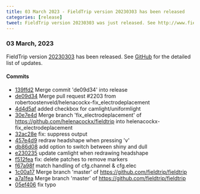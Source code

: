 ```yaml
---
title: 03 March 2023 - FieldTrip version 20230303 has been released
categories: [release]
tweet: FieldTrip version 20230303 was just released. See http://www.fieldtriptoolbox.org/#03-march-2023
---
```


### 03 March, 2023

FieldTrip version [20230303](http://github.com/fieldtrip/fieldtrip/releases/tag/20230303) has been released.
See [GitHub](https://github.com/fieldtrip/fieldtrip/compare/20230302...20230303) for the detailed list of updates.

#### Commits

- [139ffd2](http://github.com/fieldtrip/fieldtrip/commit/139ffd2) Merge commit 'de09d34' into release
- [de09d34](http://github.com/fieldtrip/fieldtrip/commit/de09d34) Merge pull request #2203 from robertoostenveld/helenacockx-fix_electrodeplacement
- [4d4d5af](http://github.com/fieldtrip/fieldtrip/commit/4d4d5af) added checkbox for camlight/uniformlight
- [30e7e4d](http://github.com/fieldtrip/fieldtrip/commit/30e7e4d) Merge branch 'fix_electrodeplacement' of https://github.com/helenacockx/fieldtrip into helenacockx-fix_electrodeplacement
- [32ac28e](http://github.com/fieldtrip/fieldtrip/commit/32ac28e) fix: suppress output
- [457e4d9](http://github.com/fieldtrip/fieldtrip/commit/457e4d9) redraw headshape when pressing 'v'
- [db86d08](http://github.com/fieldtrip/fieldtrip/commit/db86d08) add option to switch between shiny and dull
- [e230235](http://github.com/fieldtrip/fieldtrip/commit/e230235) update camlight when redrawing headshape
- [f512fea](http://github.com/fieldtrip/fieldtrip/commit/f512fea) fix: delete patches to remove markers
- [f67a98f](http://github.com/fieldtrip/fieldtrip/commit/f67a98f) match handling of cfg.channel & cfg.elec
- [1c00a17](http://github.com/fieldtrip/fieldtrip/commit/1c00a17) Merge branch 'master' of https://github.com/fieldtrip/fieldtrip
- [a7a1fea](http://github.com/fieldtrip/fieldtrip/commit/a7a1fea) Merge branch 'master' of https://github.com/fieldtrip/fieldtrip
- [05ef406](http://github.com/fieldtrip/fieldtrip/commit/05ef406) fix typo
